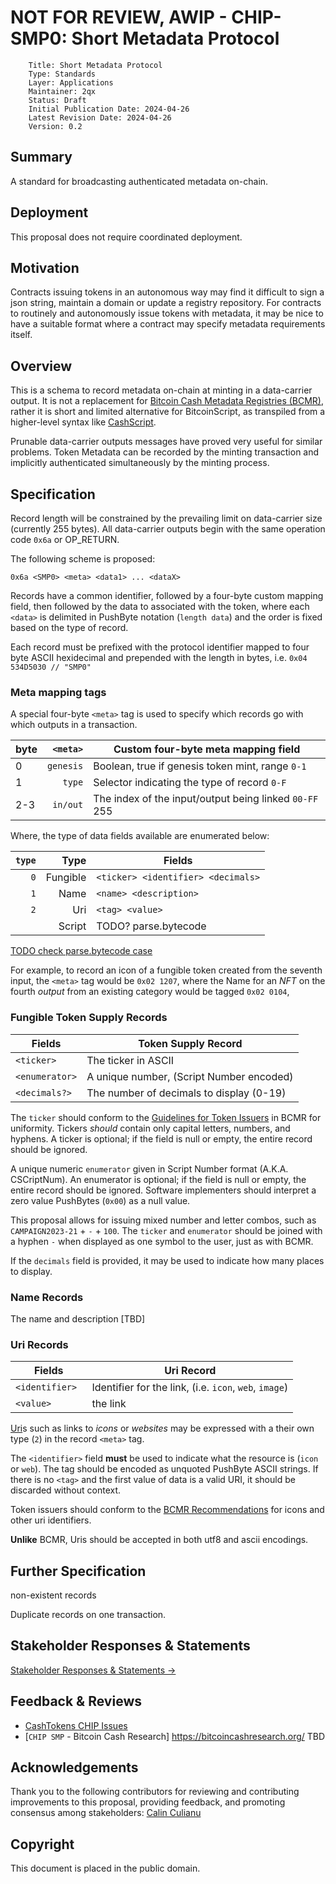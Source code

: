 # NOT FOR REVIEW, AWIP - CHIP-SMP0: Short Metadata Protocol 

        Title: Short Metadata Protocol
        Type: Standards
        Layer: Applications
        Maintainer: 2qx 
        Status: Draft
        Initial Publication Date: 2024-04-26
        Latest Revision Date: 2024-04-26
        Version: 0.2


## Summary

A standard for broadcasting authenticated metadata on-chain.

## Deployment

This proposal does not require coordinated deployment. 

## Motivation 

Contracts issuing tokens in an autonomous way may find it difficult to sign a json string, maintain a domain or update a registry repository. For contracts to routinely and autonomously issue tokens with metadata, it may be nice to have a suitable format where a contract may specify metadata requirements itself.

## Overview

This is a schema to record metadata on-chain at minting in a data-carrier output. It is not a replacement for [Bitcoin Cash Metadata Registries (BCMR)](https://cashtokens.org/docs/category/metadata-registries-chip), rather it is short and limited alternative for BitcoinScript, as transpiled from a higher-level syntax like [CashScript](https://cashscript.org).  

Prunable data-carrier outputs messages have proved very useful for similar problems.  Token Metadata can be recorded by the minting transaction and implicitly authenticated simultaneously by the minting process.

## Specification

Record length will be constrained by the prevailing limit on data-carrier size (currently 255 bytes). All data-carrier outputs begin with the same operation code `0x6a` or OP_RETURN.


The following scheme is proposed:

    0x6a <SMP0> <meta> <data1> ... <dataX> 

Records have a common identifier, followed by a four-byte custom mapping field, then followed by the data to associated with the token, where each `<data>` is delimited in PushByte notation (`length data`) and the order is fixed based on the type of record.


Each record must be prefixed with the protocol identifier mapped to four byte ASCII hexidecimal and prepended with the length in bytes, i.e. `0x04 534D5030 // "SMP0"`

### Meta mapping tags

A special four-byte `<meta>` tag is used to specify which records go with which outputs in a transaction. 

| byte |  `<meta>` | Custom four-byte meta mapping field                    |
| ---- | --------: | ------------------------------------------------------ |
| 0    | `genesis` | Boolean, true if genesis token mint, range `0-1`       |
| 1    |    `type` | Selector indicating the type of record `0-F`           |
| 2-3  |  `in/out` | The index of the input/output being linked `00-FF` 255 |

Where, the type of data fields available are enumerated below:

| `type` |     Type | Fields                             |
| -----: | -------: | ---------------------------------- |
|    `0` | Fungible | `<ticker> <identifier> <decimals>` |
|    `1` |     Name | `<name> <description>`             |
|    `2` |      Uri | `<tag> <value>`                    |
|        |   Script | TODO? parse.bytecode               |

 [TODO check parse.bytecode case](https://cashtokens.org/docs/bcmr/chip#rendering-nfts-in-user-interfaces) 

For example, to record an icon of a fungible token created from the seventh input, the `<meta>` tag would be `0x02 1207`, where the Name for an *NFT* on the fourth *output* from an existing category would be tagged `0x02 0104`, 


### Fungible Token Supply Records


| Fields         | Token Supply Record                      |
| -------------- | ---------------------------------------- |
| `<ticker>`     | The ticker in ASCII                      |
| `<enumerator>` | A unique number, (Script Number encoded) |
| `<decimals?>`  | The number of decimals to display (0-19) |


 The `ticker` should conform to the [Guidelines for Token Issuers](https://cashtokens.org/docs/bcmr/chip#guidelines-for-token-issuers) in BCMR for uniformity. Tickers *should* contain only capital letters, numbers, and hyphens. A ticker is optional; if the field is null or empty, the entire record should be ignored.

 A unique numeric `enumerator` given in Script Number format (A.K.A. CSCriptNum). An enumerator is optional; if the field is null or empty, the entire record should be ignored. Software implementers should interpret a zero value PushBytes (`0x00`) as a null value.

This proposal allows for issuing mixed number and letter combos, such as `CAMPAIGN2023-21` + `-` + `100`. The `ticker` and `enumerator` should be joined with a hyphen `-` when displayed as one symbol to the user, just as with BCMR. 

If the `decimals` field is provided, it may be used to indicate how many places to display.
 
### Name Records

The name and description [TBD]

### Uri Records

| Fields          | Uri Record                                             |
| --------------- | ------------------------------------------------------ |
| `<identifier> ` | Identifier for the link, (i.e. `icon`, `web`, `image`) |
| `<value>`       | the link                                               |

[Uri](https://en.wikipedia.org/wiki/Well-known_URI)s such as links to *icons* or *websites* may be expressed with a their own type (`2`) in the record `<meta>` tag. 

The `<identifier>` field **must** be used to indicate what the resource is (`icon` or `web`). The tag should be encoded as unquoted PushByte ASCII strings. If there is no `<tag>` and the first value of data is a valid URI, it should be discarded without context.

Token issuers should conform to the [BCMR Recommendations](https://cashtokens.org/docs/bcmr/chip#uri-identifiers) for icons and other uri identifiers.

**Unlike** BCMR, Uris should be accepted in both utf8 and ascii encodings.

## Further Specification 

non-existent records

Duplicate records on one transaction.


## Stakeholder Responses & Statements

[Stakeholder Responses & Statements &rarr;](stakeholders.md)

## Feedback & Reviews

- [CashTokens CHIP Issues](https://github.com/2qx/short-metadata-protocol/issues)
- [`CHIP SMP` - Bitcoin Cash Research] https://bitcoincashresearch.org/ TBD

## Acknowledgements

Thank you to the following contributors for reviewing and contributing improvements to this proposal, providing feedback, and promoting consensus among stakeholders:
[Calin Culianu](https://github.com/cculianu)

## Copyright

This document is placed in the public domain.